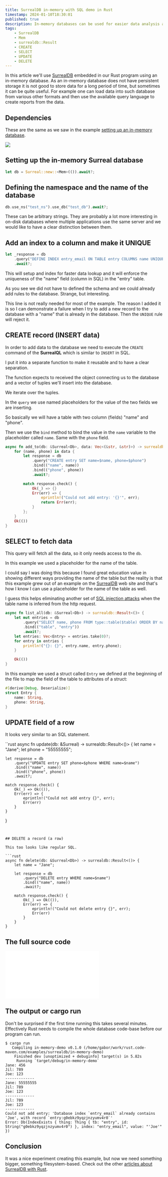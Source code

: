 ```yaml
---
title: SurrealDB in-memory with SQL demo in Rust
timestamp: 2024-01-10T18:30:01
published: true
description: In-memory databases can be used for easier data analysis and also for showing example without the need to think about the disk.
tags:
    - SurrealDB
    - Mem
    - surrealdb::Result
    - CREATE
    - SELECT
    - UPDATE
    - DELETE
---
```


In this article we'll use [SurrealDB](/surrealdb) embedded in our Rust program using an in-memory database.
As an in-memory database does not have persistent storage it is not good to store data for a long period of time,
but sometimes it can be quite useful. For example one can load data into such database from various other formats
and then use the available query language to create reports from the data.


## Dependencies

These are the same as we saw in the example [setting up an in-memory database](/surrealdb-embedded-with-in-memory-database).

![](examples/surrealdb/in-memory-demo/Cargo.toml)

## Setting up the in-memory Surreal database

```rust
let db = Surreal::new::<Mem>(()).await?;
```

## Defining the namespace and the name of the database

```rust
db.use_ns("test_ns").use_db("test_db").await?;
```

These can be arbitrary strings. They are probably a lot more interesting in on-disk databases where multiple applications
use the same server and we would like to have a clear distinction between them.


## Add an index to a column and make it UNIQUE

```rust
let _response = db
    .query("DEFINE INDEX entry_email ON TABLE entry COLUMNS name UNIQUE")
    .await?;
```

This will setup and index for faster data lookup and it will enforce the uniqueness of the "name" field (column in SQL) in the "entry" table.

As you see we did not have to defined the schema and we could already add rules to the database. Strange, but interesting.

This line is not really needed for most of the example.
The reason I added it is so I can demonstrate a failure when I try to add a new record to the database
with a "name" that is already in the database. Then the `UNIQUE` rule will reject it.

## CREATE record (INSERT data)

In order to add data to the database we need to execute the `CREATE` command of the **SurrealQL** which is similar to `INSERT` in SQL.

I put it into a separate function to make it reusable and to have a clear separation.

The function expects to received the object connecting us to the database and a vector of tuples we'll insert into the database.

We iterate over the tuples.

In the `query` we use named placeholders for the value of the two fields we are inserting.

So basically we will have a table with two column (fields) "name" and "phone".

Then we use the `bind` method to bind the value in the `name` variable to the placeholder called `name`. Same with the `phone` field.


```rust
async fn add_to(db: &Surreal<Db>, data: Vec<(&str, &str)>) -> surrealdb::Result<()> {
    for (name, phone) in data {
        let response = db
            .query("CREATE entry SET name=$name, phone=$phone")
            .bind(("name", name))
            .bind(("phone", phone))
            .await?;

        match response.check() {
            Ok(_) => {}
            Err(err) => {
                eprintln!("Could not add entry: '{}'", err);
                return Err(err);
            }
        };
    }
    Ok(())
}
```

## SELECT to fetch data

This query will fetch all the data, so it only needs access to the `db`.

In this example we used a placeholder for the name of the table.

I could say I was doing this because I found great education value in showing different ways providing the name of the table
but the reality is that this example grew out of an example on the [SurrealDB](https://docs.surrealdb.com/) web site and
that's how I know I can use a placeholder for the name of the table as well.

I guess this helps eliminating another set of [SQL injection attacks](https://bobby-tables.com/) when the table name is inferred from the
http request.


```rust
async fn list_all(db: &Surreal<Db>) -> surrealdb::Result<()> {
    let mut entries = db
        .query("SELECT name, phone FROM type::table($table) ORDER BY name ASC")
        .bind(("table", "entry"))
        .await?;
    let entries: Vec<Entry> = entries.take(0)?;
    for entry in entries {
        println!("{}: {}", entry.name, entry.phone);
    }

    Ok(())
}
```

In this example we used a struct called `Entry` we defined at the beginning of the file to map the field of the table to attributes of a struct:

```rust
#[derive(Debug, Deserialize)]
struct Entry {
    name: String,
    phone: String,
}

```

## UPDATE field of a row


It looks very similar to an SQL statement.

``rust
async fn update(db: &Surreal<Db>) -> surrealdb::Result<()> {
    let name = "Jane";
    let phone = "55555555";

    let response = db
        .query("UPDATE entry SET phone=$phone WHERE name=$name")
        .bind(("name", name))
        .bind(("phone", phone))
        .await?;

    match response.check() {
        Ok(_) => Ok(()),
        Err(err) => {
            eprintln!("Could not add entry {}", err);
            Err(err)
        }
    }
}
```


## DELETE a record (a row)

This too looks like regular SQL.

```rust
async fn delete(db: &Surreal<Db>) -> surrealdb::Result<()> {
    let name = "Jane";

    let response = db
        .query("DELETE entry WHERE name=$name")
        .bind(("name", name))
        .await?;

    match response.check() {
        Ok(_) => Ok(()),
        Err(err) => {
            eprintln!("Could not delete entry {}", err);
            Err(err)
        }
    }
}
```


## The full source code

![](examples/surrealdb/in-memory-demo/src/main.rs)


## The output or cargo run

Don't be surprised if the first time running this takes several minutes. Effectively Rust needs to compile the whole database code-base before our program can run.


```
$ cargo run
   Compiling in-memory-demo v0.1.0 (/home/gabor/work/rust.code-maven.com/examples/surrealdb/in-memory-demo)
    Finished dev [unoptimized + debuginfo] target(s) in 5.82s
     Running `target/debug/in-memory-demo`
Jane: 456
Jil: 789
Joe: 123
-------------
Jane: 55555555
Jil: 789
Joe: 123
-------------
Jil: 789
Joe: 123
-------------
Could not add entry: 'Database index `entry_email` already contains 'Joe', with record `entry:g0ebkz9yqzjnzyumv4r0`'
Error: Db(IndexExists { thing: Thing { tb: "entry", id: String("g0ebkz9yqzjnzyumv4r0") }, index: "entry_email", value: "'Joe'" })
```

## Conclusion

It was a nice experiment creating this example, but now we need something bigger, something filesystem-based. Check out the other [articles about SurrealDB with Rust](/surrealdb).

